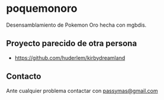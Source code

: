 # poquemonoro

Desensamblamiento de Pokemon Oro hecha con mgbdis.

## Proyecto parecido de otra persona

- https://github.com/huderlem/kirbydreamland

## Contacto

Ante cualquier problema contactar con passymas@gmail.com
